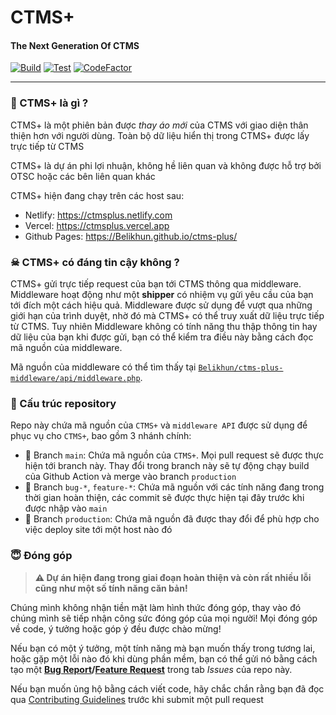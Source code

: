 # CTMS+
#### The Next Generation Of CTMS

[![Build](https://img.shields.io/github/workflow/status/Belikhun/ctms-plus/%F0%9F%9A%80%20build%20and%20deploy?style=for-the-badge)](https://github.com/Belikhun/ctms-plus/actions/workflows/build.yml)
[![Test](https://img.shields.io/github/workflow/status/Belikhun/ctms-plus/%F0%9F%A5%97%20browser%20test?label=TEST&style=for-the-badge)](https://github.com/Belikhun/ctms-plus/actions/workflows/test.yml)
[![CodeFactor](https://www.codefactor.io/repository/github/Belikhun/ctms-plus/badge?style=for-the-badge)](https://www.codefactor.io/repository/github/Belikhun/ctms-plus)

---

### 🤔 CTMS+ là gì ?

CTMS+ là một phiên bản được *thay áo mới* của CTMS với giao diện thân thiện hơn với người dùng. Toàn bộ dữ liệu hiển thị trong CTMS+ được lấy trực tiếp từ CTMS

CTMS+ là dự án phi lợi nhuận, không hề liên quan và không được hỗ trợ bởi OTSC hoặc các bên liên quan khác

CTMS+ hiện đang chạy trên các host sau:
 * Netlify: https://ctmsplus.netlify.com
 * Vercel: https://ctmsplus.vercel.app
 * Github Pages: https://Belikhun.github.io/ctms-plus/

### ☠ CTMS+ có đáng tin cậy không ?

CTMS+ gửi trực tiếp request của bạn tới CTMS thông qua middleware. Middleware hoạt động như một **shipper** có nhiệm vụ gửi yêu cầu của bạn tới đích một cách hiệu quả. Middleware được sử dụng để vượt qua những giới hạn của trình duyệt, nhờ đó mà CTMS+ có thể truy xuất dữ liệu trực tiếp từ CTMS. Tuy nhiên Middleware không có tính năng thu thập thông tin hay dữ liệu của bạn khi được gửi, bạn có thể kiểm tra điều này bằng cách đọc mã nguồn của middleware.

Mã nguồn của middleware có thể tìm thấy tại [`Belikhun/ctms-plus-middleware/api/middleware.php`](https://github.com/Belikhun/ctms-plus-middleware).

### 🧩 Cấu trúc repository

Repo này chứa mã nguồn của `CTMS+` và `middleware API` được sử dụng để phục vụ cho `CTMS+`, bao gồm 3 nhánh chính:

 + 🌿 Branch `main`: Chứa mã nguồn của `CTMS+`. Mọi pull request sẽ được thực hiện tới branch này. Thay đổi trong branch này sẽ tự động chạy build của Github Action và merge vào branch `production`
 + 🌿 Branch `bug-*`, `feature-*`: Chứa mã nguồn với các tính năng đang trong thời gian hoàn thiện, các commit sẽ được thực hiện tại đây trước khi được nhập vào `main`
 + 🔮 Branch `production`: Chứa mã nguồn đã được thay đổi để phù hợp cho việc deploy site tới một host nào đó

### 😇 Đóng góp

> **⚠ Dự án hiện đang trong giai đoạn hoàn thiện và còn rất nhiều lỗi cũng như một số tính năng căn bản!**

Chúng mình không nhận tiền mặt làm hình thức đóng góp, thay vào đó chúng mình sẽ tiếp nhận công sức đóng góp của mọi người! Mọi đóng góp về code, ý tưởng hoặc góp ý đều được chào mừng!

Nếu bạn có một ý tưởng, một tính năng mà bạn muốn thấy trong tương lai, hoặc gặp một lỗi nào đó khi dùng phần mềm, bạn có thể gửi nó bằng cách tạo một **[Bug Report](https://github.com/Belikhun/ctms-plus/issues/new?labels=bug%2C+help+wanted&template=bug_report.md)/[Feature Request](https://github.com/Belikhun/ctms-plus/issues/new?labels=enhancement&template=feature_request.md)** trong tab *Issues* của repo này.

Nếu bạn muốn ủng hộ bằng cách viết code, hãy chắc chắn rằng bạn đã đọc qua [Contributing Guidelines](CONTRIBUTING.md) trước khi submit một pull request